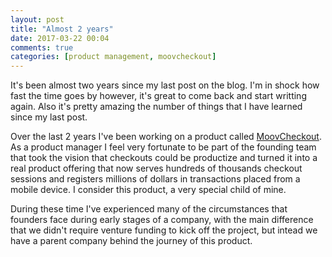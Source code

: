 ```yaml
---
layout: post
title: "Almost 2 years"
date: 2017-03-22 00:04
comments: true
categories: [product management, moovcheckout]
---
```

It's been almost two years since my last post on the blog. I'm in shock how fast the time goes by however, it's great to come back and start writting again. Also it's pretty amazing the number of things that I have learned since my last post.

Over the last 2 years I've been working on a product called [MoovCheckout](https://www.moovweb.com/solutions/moovcheckout/). As a product manager I feel very fortunate to be part of the founding team that took the vision that checkouts could be productize and turned it into a real product offering that now serves hundreds of thousands checkout sessions and registers millions of dollars in transactions placed from a mobile device. I consider this product, a very special child of mine.
<!--more-->
During these time I've experienced many of the circumstances that founders face during early stages of a company, with the main difference that we didn't require venture funding to kick off the project, but intead we have a parent company behind the journey of this product.

